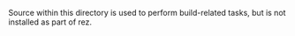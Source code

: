 
Source within this directory is used to perform build-related tasks, but is not
installed as part of rez.
